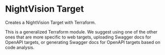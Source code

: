 # NightVision Target

Creates a NightVision Target with Terraform.

This is a generalized Terraform module. We suggest using one of the other ones that are more specific to web targets, uploading Swagger docs for OpenAPI targets, or generating Swagger docs for OpenAPI targets based on code analysis.

